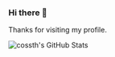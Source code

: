 ### Hi there 👋
Thanks for visiting my profile.

[<img align="left" alt="cossth's GitHub Stats" src="https://github-readme-stats.codestackr.vercel.app/api?username=shubham-vunet&show_icons=true&hide_border=true" />](url)
